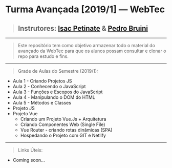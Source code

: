 # Turma Avançada [2019/1] — WebTec

> ## Instrutores: [Isac Petinate](https://github.com/IsacPetinate) & [Pedro Bruini](https://github.com/Bruini)

_____________________________________

> Este repositório tem como objetivo armazenar todo o material do avançado da WebTec para que os alunos possam consultar e clonar o repo para estudo e fins.

_____________________________________

> Grade de Aulas do Semestre (2019/1):

* Aula 1 - Criando Projetos JS
* Aula 2 - Conhecendo o JavaScript
* Aula 3 - Funções e Escopos do JavaScript
* Aula 4 - Manipulando o DOM do HTML
* Aula 5 - Métodos e Classes
* Projeto JS
* Projeto Vue
    * Criando um Projeto Vue.Js + Arquitetura
    * Criando Componentes Web (Single File)
    * Vue Router - criando rotas dinâmicas (SPA)
    * Hospedando o Projeto com GIT e Netlify

_____________________________________

> Links Úteis:

- Coming soon...
